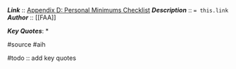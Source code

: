 ***Link***      :: [Appendix D: Personal Minimums Checklist](https://www.faa.gov/sites/faa.gov/files/regulations_policies/handbooks_manuals/aviation/aviation_instructors_handbook/16_aih_appendix_d.pdf)
***Description***      :: `= this.link`
***Author*** :: [[FAA]]

***Key Quotes***:
* 

#source #aih 

#todo :: add key quotes

